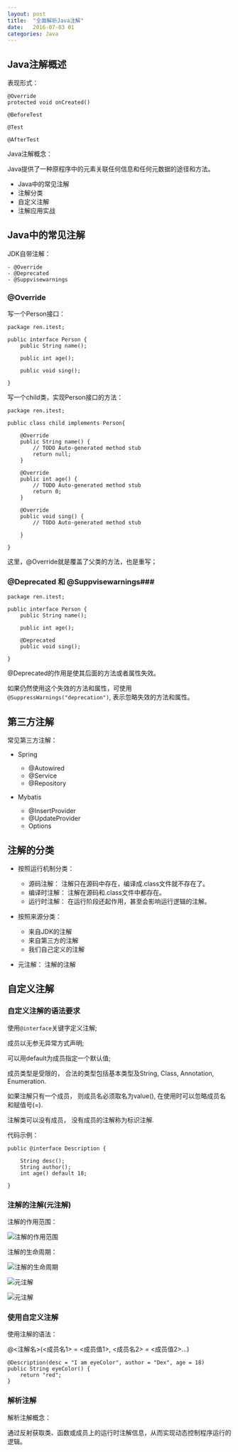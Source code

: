 ```yaml
---
layout: post
title:  "全面解析Java注解"
date:   2016-07-03 01
categories: Java
---
```





## Java注解概述 ##

表现形式：

	@Override
	protected void onCreated()

	@BeforeTest

	@Test

	@AfterTest

Java注解概念：

Java提供了一种原程序中的元素关联任何信息和任何元数据的途径和方法。

- Java中的常见注解
- 注解分类
- 自定义注解
- 注解应用实战


## Java中的常见注解 ##

JDK自带注解：

    - @Override
    - @Deprecated
    - @Suppvisewarnings

### @Override ###

写一个Person接口：

	package ren.itest;
	
	public interface Person {
		public String name();
		
		public int age();
		
		public void sing();
	
	}

写一个child类，实现Person接口的方法：

	package ren.itest;
	
	public class child implements Person{
	
		@Override
		public String name() {
			// TODO Auto-generated method stub
			return null;
		}
	
		@Override
		public int age() {
			// TODO Auto-generated method stub
			return 0;
		}
	
		@Override
		public void sing() {
			// TODO Auto-generated method stub
			
		}
		
	}

这里，@Override就是覆盖了父类的方法，也是重写；

### @Deprecated 和 @Suppvisewarnings###

	package ren.itest;
	
	public interface Person {
		public String name();
		
		public int age();
		
		@Deprecated
		public void sing();
	
	}

@Deprecated的作用是使其后面的方法或者属性失效。

如果仍然使用这个失效的方法和属性，可使用`@SuppressWarnings("deprecation")`, 表示忽略失效的方法和属性。


## 第三方注解 ##

常见第三方注解：

- Spring
	- @Autowired
	- @Service
	- @Repository

- Mybatis
	- @InsertProvider
	- @UpdateProvider
	- Options

## 注解的分类 ##

- 按照运行机制分类：
	- 源码注解： 注解只在源码中存在，编译成.class文件就不存在了。
	- 编译时注解： 注解在源码和.class文件中都存在。
	- 运行时注解： 在运行阶段还起作用，甚至会影响运行逻辑的注解。

- 按照来源分类：
	- 来自JDK的注解
	- 来自第三方的注解
	- 我们自己定义的注解

- 元注解： 注解的注解


## 自定义注解 ##

### 自定义注解的语法要求 ###

使用`@interface`关键字定义注解;

成员以无参无异常方式声明;

可以用default为成员指定一个默认值;

成员类型是受限的， 合法的类型包括基本类型及String, Class, Annotation, Enumeration.

如果注解只有一个成员， 则成员名必须取名为value(), 在使用时可以忽略成员名和赋值号(=).

注解类可以没有成员， 没有成员的注解称为标识注解.

代码示例：

	public @interface Description {
	
		String desc();
		String author();
		int age() default 18;
	
	}


### 注解的注解(元注解) ###

注解的作用范围：

![注解的作用范围](http://7fvd6e.com1.z0.glb.clouddn.com/Java-%E5%85%83%E6%B3%A8%E8%A7%A31.jpg)

注解的生命周期：

![注解的生命周期](http://7fvd6e.com1.z0.glb.clouddn.com/Java-%E5%85%83%E6%B3%A8%E8%A7%A32.jpg)

![元注解](http://7fvd6e.com1.z0.glb.clouddn.com/Java-%E5%85%83%E6%B3%A8%E8%A7%A33.jpg)

![元注解](http://7fvd6e.com1.z0.glb.clouddn.com/Java-%E5%85%83%E6%B3%A8%E8%A7%A34.jpg)


### 使用自定义注解 ###

使用注解的语法：

@<注解名>(<成员名1> = <成员值1>, <成员名2> = <成员值2>...)

	@Description(desc = "I am eyeColor", author = "Dex", age = 18)
	public String eyeColor() {
		return "red";
	}


### 解析注解 ###

解析注解概念：

通过反射获取类、函数或成员上的运行时注解信息，从而实现动态控制程序运行的逻辑。

